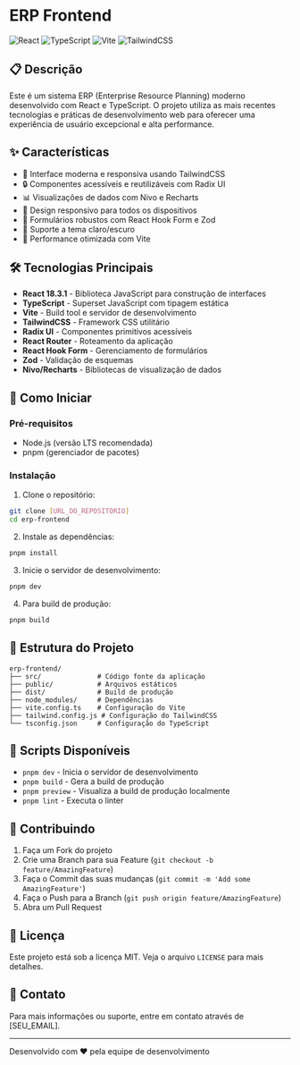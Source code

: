# ERP Frontend

![React](https://img.shields.io/badge/React-18.3.1-blue)
![TypeScript](https://img.shields.io/badge/TypeScript-5.6.2-blue)
![Vite](https://img.shields.io/badge/Vite-6.0.1-purple)
![TailwindCSS](https://img.shields.io/badge/TailwindCSS-3.4.16-38B2AC)

## 📋 Descrição

Este é um sistema ERP (Enterprise Resource Planning) moderno desenvolvido com React e TypeScript. O projeto utiliza as mais recentes tecnologias e práticas de desenvolvimento web para oferecer uma experiência de usuário excepcional e alta performance.

## ✨ Características

- 🎨 Interface moderna e responsiva usando TailwindCSS
- 🔒 Componentes acessíveis e reutilizáveis com Radix UI
- 📊 Visualizações de dados com Nivo e Recharts
- 📱 Design responsivo para todos os dispositivos
- 🎯 Formulários robustos com React Hook Form e Zod
- 🌙 Suporte a tema claro/escuro
- 🚀 Performance otimizada com Vite

## 🛠️ Tecnologias Principais

- **React 18.3.1** - Biblioteca JavaScript para construção de interfaces
- **TypeScript** - Superset JavaScript com tipagem estática
- **Vite** - Build tool e servidor de desenvolvimento
- **TailwindCSS** - Framework CSS utilitário
- **Radix UI** - Componentes primitivos acessíveis
- **React Router** - Roteamento da aplicação
- **React Hook Form** - Gerenciamento de formulários
- **Zod** - Validação de esquemas
- **Nivo/Recharts** - Bibliotecas de visualização de dados

## 🚀 Como Iniciar

### Pré-requisitos

- Node.js (versão LTS recomendada)
- pnpm (gerenciador de pacotes)

### Instalação

1. Clone o repositório:

```bash
git clone [URL_DO_REPOSITÓRIO]
cd erp-frontend
```

2. Instale as dependências:

```bash
pnpm install
```

3. Inicie o servidor de desenvolvimento:

```bash
pnpm dev
```

4. Para build de produção:

```bash
pnpm build
```

## 📁 Estrutura do Projeto

```
erp-frontend/
├── src/              # Código fonte da aplicação
├── public/           # Arquivos estáticos
├── dist/             # Build de produção
├── node_modules/     # Dependências
├── vite.config.ts    # Configuração do Vite
├── tailwind.config.js # Configuração do TailwindCSS
└── tsconfig.json     # Configuração do TypeScript
```

## 🧪 Scripts Disponíveis

- `pnpm dev` - Inicia o servidor de desenvolvimento
- `pnpm build` - Gera a build de produção
- `pnpm preview` - Visualiza a build de produção localmente
- `pnpm lint` - Executa o linter

## 🤝 Contribuindo

1. Faça um Fork do projeto
2. Crie uma Branch para sua Feature (`git checkout -b feature/AmazingFeature`)
3. Faça o Commit das suas mudanças (`git commit -m 'Add some AmazingFeature'`)
4. Faça o Push para a Branch (`git push origin feature/AmazingFeature`)
5. Abra um Pull Request

## 📝 Licença

Este projeto está sob a licença MIT. Veja o arquivo `LICENSE` para mais detalhes.

## 📧 Contato

Para mais informações ou suporte, entre em contato através de [SEU_EMAIL].

---

Desenvolvido com ❤️ pela equipe de desenvolvimento

